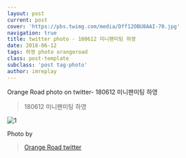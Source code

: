 ```yaml
---
layout: post
current: post
cover: 'https://pbs.twimg.com/media/Dff12OBU8AAI-70.jpg'
navigation: true
title: twitter photo - 180612 미니팬미팅 하영
date: 2018-06-12
tags: 하영 photo orangeroad
class: post-template
subclass: 'post tag-photo'
author: imreplay
---
```



Orange Road photo on twitter- 180612 미니팬미팅 하영
> 180612 미니팬미팅 하영

![1](https://pbs.twimg.com/media/Dff12OBU8AAI-70.jpg)

Photo by
> [Orange Road twitter](https://twitter.com/OrangeRoad8)

